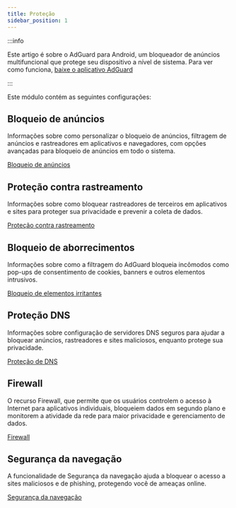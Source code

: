 ```yaml
---
title: Proteção
sidebar_position: 1
---
```


:::info

Este artigo é sobre o AdGuard para Android, um bloqueador de anúncios multifuncional que protege seu dispositivo a nível de sistema. Para ver como funciona, [baixe o aplicativo AdGuard](https://agrd.io/download-kb-adblock)

:::

Este módulo contém as seguintes configurações:

## Bloqueio de anúncios

Informações sobre como personalizar o bloqueio de anúncios, filtragem de anúncios e rastreadores em aplicativos e navegadores, com opções avançadas para bloqueio de anúncios em todo o sistema.

[Bloqueio de anúncios](/adguard-for-android/features/protection/ad-blocking.md)

## Proteção contra rastreamento

Informações sobre como bloquear rastreadores de terceiros em aplicativos e sites para proteger sua privacidade e prevenir a coleta de dados.

[Proteção contra rastreamento](/adguard-for-android/features/protection/tracking-protection.md)

## Bloqueio de aborrecimentos

Informações sobre como a filtragem do AdGuard bloqueia incômodos como pop-ups de consentimento de cookies, banners e outros elementos intrusivos.

[Bloqueio de elementos irritantes](/adguard-for-android/features/protection/annoyance-blocking.md)

## Proteção DNS

Informações sobre configuração de servidores DNS seguros para ajudar a bloquear anúncios, rastreadores e sites maliciosos, enquanto protege sua privacidade.

[Proteção de DNS](/adguard-for-android/features/protection/dns-protection.md)

## Firewall

O recurso Firewall, que permite que os usuários controlem o acesso à Internet para aplicativos individuais, bloqueiem dados em segundo plano e monitorem a atividade da rede para maior privacidade e gerenciamento de dados.

[Firewall](/adguard-for-android/features/protection/firewall/firewall.md)

## Segurança da navegação

A funcionalidade de Segurança da navegação ajuda a bloquear o acesso a sites maliciosos e de phishing, protegendo você de ameaças online.

[Segurança da navegação](/adguard-for-android/features/protection/browsing-security.md)
